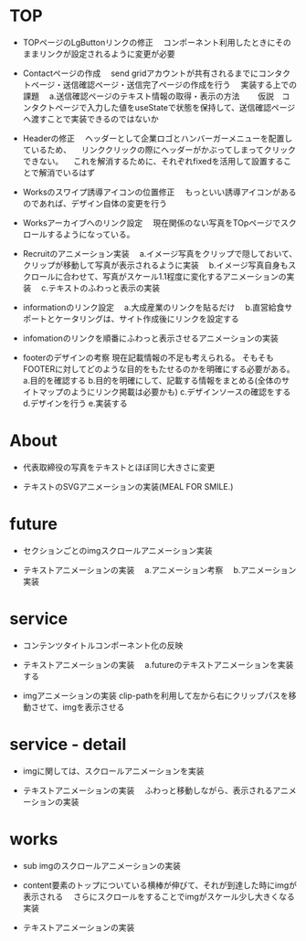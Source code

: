 # TOP

- TOPページのLgButtonリンクの修正
　コンポーネント利用したときにそのままリンクが設定されるように変更が必要

- Contactページの作成
　send gridアカウントが共有されるまでにコンタクトページ・送信確認ページ・送信完了ページの作成を行う
　実装する上での課題
　a.送信確認ページのテキスト情報の取得・表示の方法
　　仮説　コンタクトページで入力した値をuseStateで状態を保持して、送信確認ページへ渡すことで実装できるのではないか

- Headerの修正
　ヘッダーとして企業ロゴとハンバーガーメニューを配置しているため、
　リンククリックの際にヘッダーがかぶってしまってクリックできない。
　これを解消するために、それぞれfixedを活用して設置することで解消でいるはず

- Worksのスワイプ誘導アイコンの位置修正
　もっといい誘導アイコンがあるのであれば、デザイン自体の変更を行う

- Worksアーカイブへのリンク設定
　現在関係のない写真をTOpページでスクロールするようになっている。
　
- Recruitのアニメーション実装
　a.イメージ写真をクリップで隠しておいて、クリップが移動して写真が表示されるように実装
　b.イメージ写真自身もスクロールに合わせて、写真がスケール1.1程度に変化するアニメーションの実装
　c.テキストのふわっと表示の実装

- informationのリンク設定
　a.大成産業のリンクを貼るだけ
　b.直営給食サポートとケータリングは、サイト作成後にリンクを設定する

- infomationのリンクを順番にふわっと表示させるアニメーションの実装

- footerのデザインの考察
  現在記載情報の不足も考えられる。
  そもそもFOOTERに対してどのような目的をもたせるのかを明確にする必要がある。
  a.目的を確認する
  b.目的を明確にして、記載する情報をまとめる(全体のサイトマップのようにリンク掲載は必要かも)
  c.デザインソースの確認をする
  d.デザインを行う
  e.実装する


# About

- 代表取締役の写真をテキストとほぼ同じ大きさに変更

- テキストのSVGアニメーションの実装(MEAL FOR SMILE.)

# future

- セクションごとのimgスクロールアニメーション実装

- テキストアニメーションの実装
　a.アニメーション考察
　b.アニメーション実装

# service

- コンテンツタイトルコンポーネント化の反映

- テキストアニメーションの実装
　a.futureのテキストアニメーションを実装する

- imgアニメーションの実装
  clip-pathを利用して左から右にクリップパスを移動させて、imgを表示させる

# service - detail

- imgに関しては、スクロールアニメーションを実装

- テキストアニメーションの実装
　ふわっと移動しながら、表示されるアニメーションの実装

# works

- sub imgのスクロールアニメーションの実装

- content要素のトップについている横棒が伸びて、それが到達した時にimgが表示される
　さらにスクロールをすることでimgがスケール少し大きくなる実装

- テキストアニメーションの実装








